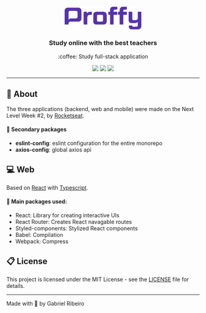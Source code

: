 <p align="center">
  <img width="200px" src=".github/logo.png">
</p>

<h3 align="center">
  Study online with the best teachers
</h3>

<p align="center">
  :coffee: Study full-stack application
</p>

<p align="center">
  <img src="https://img.shields.io/badge/Typescript-3.9.7-37d982?labelColor=5632ab">
  <img src="https://img.shields.io/badge/ESLint-7.6.0-37d982?labelColor=5632ab">
  <img src="https://img.shields.io/github/license/gabrielribeirof/proffy?color=37d982&labelColor=5632ab">
</p>

---

## :star2: About

The three applications (backend, web and mobile) were made on the Next Level Week #2, by [Rocketseat](https://github.com/Rocketseat).

#### :open_file_folder: Secondary packages
- **eslint-config**: eslint configuration for the entire monorepo
- **axios-config**: global axios api

## :computer: Web

Based on [React](https://reactjs.org) with [Typescript](https://typescriptlang.com).

#### :rocket: Main packages used:

- React: Library for creating interactive UIs
- React Router: Creates React navagable routes 
- Styled-components: Stylized React components 
- Babel: Compilation 
- Webpack: Compress

## :clipboard: License

This project is licensed under the MIT License - see the [LICENSE](LICENSE) file for details.

---

Made with :sparkling_heart: by Gabriel Ribeiro